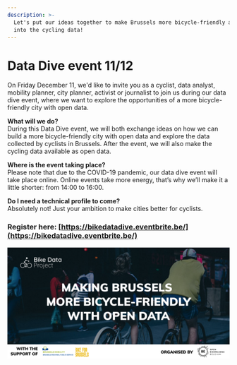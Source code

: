 ```yaml
---
description: >-
  Let's put our ideas together to make Brussels more bicycle-friendly and dive
  into the cycling data!
---
```


# Data Dive event 11/12

On Friday December 11, we'd like to invite you as a cyclist, data analyst, mobility planner, city planner, activist or journalist to join us during our data dive event, where we want to explore the opportunities of a more bicycle-friendly city with open data.

**What will we do?**  
During this Data Dive event, we will both exchange ideas on how we can build a more bicycle-friendly city with open data and explore the data collected by cyclists in Brussels. After the event, we will also make the cycling data available as open data.

**Where is the event taking place?**  
Please note that due to the COVID-19 pandemic, our data dive event will take place online. Online events take more energy, that’s why we’ll make it a little shorter: from 14:00 to 16:00.

**Do I need a technical profile to come?**  
Absolutely not! Just your ambition to make cities better for cyclists.

### Register here: [https://bikedatadive.eventbrite.be/](https://bikedatadive.eventbrite.be/)

![](../.gitbook/assets/eventbrite-visual.png)

